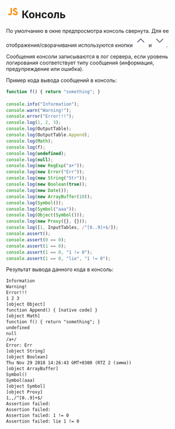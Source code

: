 # ![](../../../media/app/icons/component-18/component-default-55.svg) Консоль

По умолчанию в окне предпросмотра консоль свернута. Для ее отображения/сворачивания используются кнопки ![](../../../media/app/icons/toolbar-18/toolbar-18-21.svg) и ![](../../../media/app/icons/toolbar-18/toolbar-18-20.svg).

Сообщения консоли записываются в лог сервера, если уровень логирования соответствует типу сообщения (информация, предупреждение или ошибка).

Пример кода вывода сообщений в консоль:

```javascript
function f() { return "something"; }

console.info("Information");
console.warn("Warning!");
console.error("Error!!!");
console.log(1, 2, 3);
console.log(OutputTable);
console.log(OutputTable.Append);
console.log(Math);
console.log(f);
console.log(undefined);
console.log(null);
console.log(new RegExp("a+"));
console.log(new Error("Err"));
console.log(new String("Str"));
console.log(new Boolean(true));
console.log(new Date());
console.log(new ArrayBuffer(10));
console.log(Symbol());
console.log(Symbol("aaa"));
console.log(Object(Symbol()));
console.log(new Proxy({}, {}));
console.log([1, InputTables, /^[0..9]+$/]);
console.assert();
console.assert(0 == 0);
console.assert(1 == 0);
console.assert(1 == 0, "1 != 0");
console.assert(1 == 0, "lie", "1 != 0");
```

Результат вывода данного кода в консоль:

```
Information
Warning!
Error!!!
1 2 3
[object Object]
function Append() { [native code] }
[object Math]
function f() { return "something"; }
undefined
null
/a+/
Error: Err
[object String]
[object Boolean]
Thu Nov 29 2018 14:26:43 GMT+0300 (RTZ 2 (зима))
[object ArrayBuffer]
Symbol()
Symbol(aaa)
[object Symbol]
[object Proxy]
1,,/^[0..9]+$/
Assertion failed:
Assertion failed:
Assertion failed: 1 != 0
Assertion failed: lie 1 != 0
```
